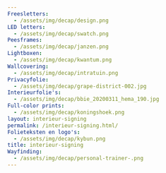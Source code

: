 ```yaml
---
Freesletters:
  - /assets/img/decap/design.png
LED letters:
  - /assets/img/decap/swatch.png
Peesframes:
  - /assets/img/decap/janzen.png
Lightboxen:
  - /assets/img/decap/kwantum.png
Wallcovering:
  - /assets/img/decap/intratuin.png
Privacyfolie:
  - /assets/img/decap/grape-district-002.jpg
Interieurfolie's:
  - /assets/img/decap/bbie_20200311_hema_190.jpg
Full-color prints:
  - /assets/img/decap/koningshoek.png
layout: interieur-signing
permalink: /interieur-signing.html/
Folieteksten en logo's:
  - /assets/img/decap/kybun.png
title: interieur-signing
Wayfinding:
  - /assets/img/decap/personal-trainer-.png
---
```

